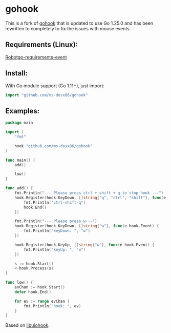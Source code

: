 # gohook

This is a fork of [gohook](https://github.com/robotn/gohook) that is updated to use Go 1.25.0 and has been rewritten to completely to fix the issues with mouse events.

## Requirements (Linux):

[Robotgo-requirements-event](https://github.com/go-vgo/robotgo#requirements)

## Install:

With Go module support (Go 1.11+), just import:

```go
import "github.com/ms-dosx86/gohook"
```

## Examples:

```Go
package main

import (
	"fmt"

	hook "github.com/ms-dosx86/gohook"
)

func main() {
	add()

	low()
}

func add() {
	fmt.Println("--- Please press ctrl + shift + q to stop hook ---")
	hook.Register(hook.KeyDown, []string{"q", "ctrl", "shift"}, func(e hook.Event) {
		fmt.Println("ctrl-shift-q")
		hook.End()
	})

	fmt.Println("--- Please press w---")
	hook.Register(hook.KeyDown, []string{"w"}, func(e hook.Event) {
		fmt.Println("keyDown: ", "w")
	})

	hook.Register(hook.KeyUp, []string{"w"}, func(e hook.Event) {
		fmt.Println("keyUp: ", "w")
	})

	s := hook.Start()
	<-hook.Process(s)
}

func low() {
	evChan := hook.Start()
	defer hook.End()

	for ev := range evChan {
		fmt.Println("hook: ", ev)
	}
}

```

Based on [libuiohook](https://github.com/kwhat/libuiohook).